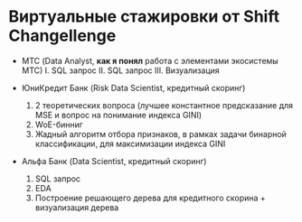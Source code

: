 # Виртуальные стажировки от Shift Changellenge

- МТС (Data Analyst, **как я понял** работа с элементами экосистемы МТС)
  I. SQL запрос
  II. SQL запрос
  III. Визуализация

- ЮниКредит Банк (Risk Data Scientist, кредитный скоринг)
  1. 2 теоретических вопроса (лучшее константное предсказание для MSE и вопрос на понимание индекса GINI)
  2. WoE-бинниг
  3. Жадный алгоритм отбора признаков, в рамках задачи бинарной классификации, для максимизации индекса GINI 

- Альфа Банк (Data Scientist, кредитный скоринг)
  1. SQL запрос
  2. EDA
  3. Построение решающего дерева для кредитного скорина + визуализация дерева
